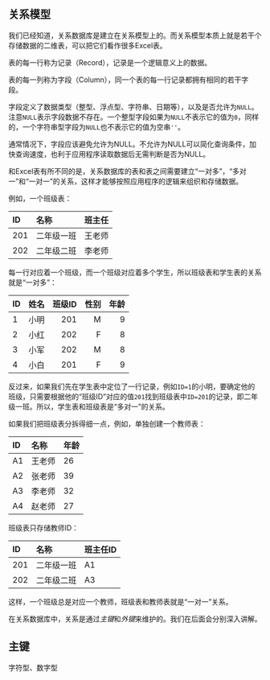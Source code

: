 ## 关系模型

我们已经知道，关系数据库是建立在关系模型上的。而关系模型本质上就是若干个存储数据的二维表，可以把它们看作很多Excel表。

表的每一行称为记录（Record），记录是一个逻辑意义上的数据。

表的每一列称为字段（Column），同一个表的每一行记录都拥有相同的若干字段。

字段定义了数据类型（整型、浮点型、字符串、日期等），以及是否允许为`NULL`。注意`NULL`表示字段数据不存在。一个整型字段如果为`NULL`不表示它的值为`0`，同样的，一个字符串型字段为`NULL`也不表示它的值为空串`''`。

 通常情况下，字段应该避免允许为NULL。不允许为NULL可以简化查询条件，加快查询速度，也利于应用程序读取数据后无需判断是否为NULL。

和Excel表有所不同的是，关系数据库的表和表之间需要建立“一对多”，“多对一”和“一对一”的关系，这样才能够按照应用程序的逻辑来组织和存储数据。

例如，一个班级表：

| ID   | 名称       | 班主任 |
| :--- | :--------- | :----- |
| 201  | 二年级一班 | 王老师 |
| 202  | 二年级二班 | 李老师 |

每一行对应着一个班级，而一个班级对应着多个学生，所以班级表和学生表的关系就是“一对多”：

| ID   | 姓名 | 班级ID | 性别 | 年龄 |
| :--- | :--- | -----: | ---: | ---: |
| 1    | 小明 |    201 |    M |    9 |
| 2    | 小红 |    202 |    F |    8 |
| 3    | 小军 |    202 |    M |    8 |
| 4    | 小白 |    201 |    F |    9 |

反过来，如果我们先在学生表中定位了一行记录，例如`ID=1`的小明，要确定他的班级，只需要根据他的“班级ID”对应的值`201`找到班级表中`ID=201`的记录，即二年级一班。所以，学生表和班级表是“多对一”的关系。

如果我们把班级表分拆得细一点，例如，单独创建一个教师表：

| ID   | 名称   | 年龄 |
| :--- | :----- | :--- |
| A1   | 王老师 | 26   |
| A2   | 张老师 | 39   |
| A3   | 李老师 | 32   |
| A4   | 赵老师 | 27   |

班级表只存储教师ID：

| ID   | 名称       | 班主任ID |
| :--- | :--------- | :------- |
| 201  | 二年级一班 | A1       |
| 202  | 二年级二班 | A3       |

这样，一个班级总是对应一个教师，班级表和教师表就是“一对一”关系。

在关系数据库中，关系是通过*主键*和*外键*来维护的。我们在后面会分别深入讲解。

## 主键



字符型、数字型